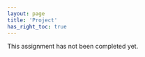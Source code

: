 ```yaml
---
layout: page
title: 'Project'
has_right_toc: true
---
```

<p class="warning-message">
This assignment has not been completed yet.
</p>